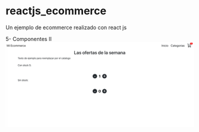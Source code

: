 # reactjs_ecommerce
Un ejemplo de ecommerce realizado con react js 

5- Componentes II
![Screenshot](screenshots/screen03.png)